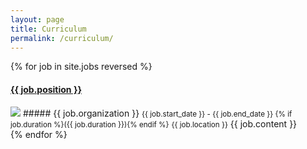 ```yaml
---
layout: page
title: Curriculum
permalink: /curriculum/
---
```


{% for job in site.jobs reversed %}
#### <u>{{ job.position }}</u>
<img src="/assets/images/{{ job.logo }}" class="job-logo">
##### {{ job.organization }}
<small>{{ job.start_date }} - {{ job.end_date }} {% if job.duration %}({{ job.duration }}){% endif %}</small>  
<small>{{ job.location }}</small>
{{ job.content }}
<br>
{% endfor %}

<link rel="stylesheet" href="/assets/styles/cv.css">
